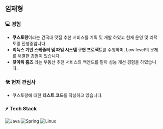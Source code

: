 ## 임재형


### 💻 경험
- **쿠스토랑**이라는 건국대 맛집 추천 서비스를 기획 및 개발 하였고 현재 운영 및 리팩토링 진행중입니다.
- **리눅스 기반 스케줄러 및 파일 시스템 구현 프로젝트**를 수행하며, Low level의 문제를 해결한 경험이 있습니다.
- **찾아줘 홈즈** 라는 부동산 추천 서비스의 백엔드를 맡아 성능 개선 경험을 하였습니다.

### 🛠️ 현재 관심사
- 쿠스토랑에 대한 **테스트 코드**를 작성하고 있습니다.

### ⚡ Tech Stack
![Java](https://img.shields.io/badge/Java-007396?style=flat-square&logo=java&logoColor=white)
![Spring](https://img.shields.io/badge/Spring-6DB33F?style=flat-square&logo=spring&logoColor=white)
![Linux](https://img.shields.io/badge/Linux-FCC624?style=flat-square&logo=linux&logoColor=black)

